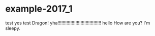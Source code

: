 # example-2017_1

test
yes
test
Dragon! yha!!!!!!!!!!!!!!!!!!!!!!!!!!!!!!!!!!
hello
How are you?
I'm sleepy.
